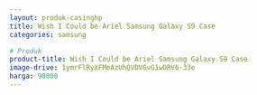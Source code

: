 ```yaml
---
layout: produk-casinghp
title: Wish I Could be Ariel Samsung Galaxy S9 Case
categories: samsung

# Produk
product-title: Wish I Could be Ariel Samsung Galaxy S9 Case
image-drive: 1ymrFlRyXFMeAzUhQVDVGvG1wDRV6-33e
harga: 90000
---
```

